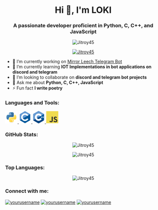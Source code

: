 <!-- Profile README Template -->

<h1 align="center">Hi 👋, I'm LOKI</h1>
<h3 align="center">A passionate developer proficient in Python, C, C++, and JavaScript</h3>

<p align="center">
  <img src="https://komarev.com/ghpvc/?username=Jitroy45&label=Profile%20views&color=0e75b6&style=flat" alt="Jitroy45" />
</p>

<p align="center">
  <a href="https://github.com/ryo-ma/github-profile-trophy">
    <img src="https://github-profile-trophy.vercel.app/?username=Jitroy45" alt="Jitroy45" />
  </a>
</p>

<!-- About Me -->
- 🔭 I’m currently working on [Mirror Leech Telegram Bot](https://github.com/Jitroy45/mirror-leech-telegram-bot)
- 🌱 I’m currently learning **IOT Implementations in bot applications on discord and telegram**
- 👯 I’m looking to collaborate on **discord and telegram bot projects**
- 💬 Ask me about **Python, C, C++, JavaScript**
- ⚡ Fun fact **I write poetry**

<!-- Languages and Tools -->
<h3 align="left">Languages and Tools:</h3>
<p align="left">
  <a href="https://www.python.org" target="_blank" rel="noreferrer"> <img src="https://raw.githubusercontent.com/devicons/devicon/master/icons/python/python-original.svg" alt="python" width="40" height="40"/> </a> 
  <a href="https://www.cprogramming.com/" target="_blank" rel="noreferrer"> <img src="https://raw.githubusercontent.com/devicons/devicon/master/icons/c/c-original.svg" alt="c" width="40" height="40"/> </a> 
  <a href="https://isocpp.org/" target="_blank" rel="noreferrer"> <img src="https://raw.githubusercontent.com/devicons/devicon/master/icons/cplusplus/cplusplus-original.svg" alt="cplusplus" width="40" height="40"/> </a> 
  <a href="https://developer.mozilla.org/en-US/docs/Web/JavaScript" target="_blank" rel="noreferrer"> <img src="https://raw.githubusercontent.com/devicons/devicon/master/icons/javascript/javascript-original.svg" alt="javascript" width="40" height="40"/> </a>
  <!-- Add more icons as needed -->
</p>

<!-- GitHub Stats -->
<h3 align="left">GitHub Stats:</h3>
<p align="center">
  <img src="https://github-readme-stats.vercel.app/api?username=Jitroy45&show_icons=true&locale=en" alt="Jitroy45" />
</p>
<p align="center">
  <img src="https://github-readme-streak-stats.herokuapp.com/?user=Jitroy45e&" alt="Jitroy45" />
</p>

<!-- Top Languages -->
<h3 align="left">Top Languages:</h3>
<p align="center">
  <img src="https://github-readme-stats.vercel.app/api/top-langs?username=Jitroy45&show_icons=true&locale=en&layout=compact" alt="Jitroy45" />
</p>

<!-- Socials -->
<h3 align="left">Connect with me:</h3>
<p align="left">
  <a href="https://linkedin.com/in/yourusername" target="blank"><img align="center" src="https://cdn.jsdelivr.net/npm/simple-icons@v3/icons/linkedin.svg" alt="yourusername" height="30" width="40" /></a>
  <a href="https://stackoverflow.com/users/yourusername" target="blank"><img align="center" src="https://cdn.jsdelivr.net/npm/simple-icons@v3/icons/stackoverflow.svg" alt="yourusername" height="30" width="40" /></a>
  <a href="https://twitter.com/yourusername" target="blank"><img align="center" src="https://cdn.jsdelivr.net/npm/simple-icons@v3/icons/twitter.svg" alt="yourusername" height="30" width="40" /></a>
  <!-- Add more social links as needed -->
</p>

